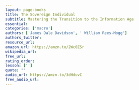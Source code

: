 ```yaml
---
layout: page-books
title: The Sovereign Individual
subtitle: Mastering the Transition to the Information Age
essential: 
categories: ['macro']
authors: ['James Dale Davidson', ' William Rees-Mogg']
authors_twitter: 
resource_url: 
amazon_url: https://amzn.to/2Wc0ZSr
wikipedia_url: 
free_url: 
rating_order: 
lesson: ['']
quote: ""
audio_url: https://amzn.to/3dHduvC
free_audio_url: 
---
```

